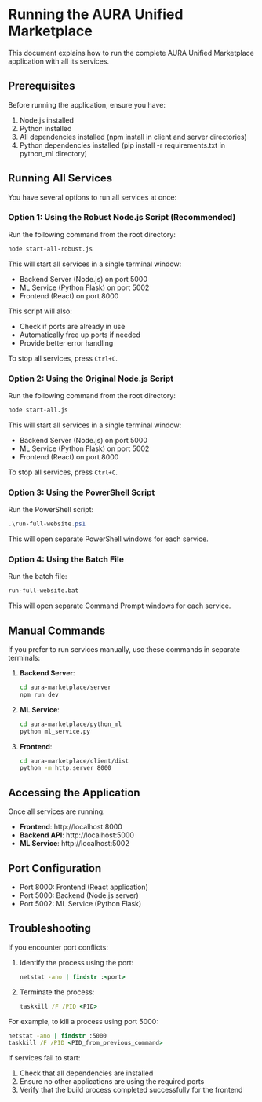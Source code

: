 # Running the AURA Unified Marketplace

This document explains how to run the complete AURA Unified Marketplace application with all its services.

## Prerequisites

Before running the application, ensure you have:
1. Node.js installed
2. Python installed
3. All dependencies installed (npm install in client and server directories)
4. Python dependencies installed (pip install -r requirements.txt in python_ml directory)

## Running All Services

You have several options to run all services at once:

### Option 1: Using the Robust Node.js Script (Recommended)

Run the following command from the root directory:

```bash
node start-all-robust.js
```

This will start all services in a single terminal window:
- Backend Server (Node.js) on port 5000
- ML Service (Python Flask) on port 5002
- Frontend (React) on port 8000

This script will also:
- Check if ports are already in use
- Automatically free up ports if needed
- Provide better error handling

To stop all services, press `Ctrl+C`.

### Option 2: Using the Original Node.js Script

Run the following command from the root directory:

```bash
node start-all.js
```

This will start all services in a single terminal window:
- Backend Server (Node.js) on port 5000
- ML Service (Python Flask) on port 5002
- Frontend (React) on port 8000

To stop all services, press `Ctrl+C`.

### Option 3: Using the PowerShell Script

Run the PowerShell script:

```powershell
.\run-full-website.ps1
```

This will open separate PowerShell windows for each service.

### Option 4: Using the Batch File

Run the batch file:

```cmd
run-full-website.bat
```

This will open separate Command Prompt windows for each service.

## Manual Commands

If you prefer to run services manually, use these commands in separate terminals:

1. **Backend Server**:
   ```bash
   cd aura-marketplace/server
   npm run dev
   ```

2. **ML Service**:
   ```bash
   cd aura-marketplace/python_ml
   python ml_service.py
   ```

3. **Frontend**:
   ```bash
   cd aura-marketplace/client/dist
   python -m http.server 8000
   ```

## Accessing the Application

Once all services are running:

- **Frontend**: http://localhost:8000
- **Backend API**: http://localhost:5000
- **ML Service**: http://localhost:5002

## Port Configuration

- Port 8000: Frontend (React application)
- Port 5000: Backend (Node.js server)
- Port 5002: ML Service (Python Flask)

## Troubleshooting

If you encounter port conflicts:

1. Identify the process using the port:
   ```cmd
   netstat -ano | findstr :<port>
   ```

2. Terminate the process:
   ```cmd
   taskkill /F /PID <PID>
   ```

For example, to kill a process using port 5000:
```cmd
netstat -ano | findstr :5000
taskkill /F /PID <PID_from_previous_command>
```

If services fail to start:
1. Check that all dependencies are installed
2. Ensure no other applications are using the required ports
3. Verify that the build process completed successfully for the frontend